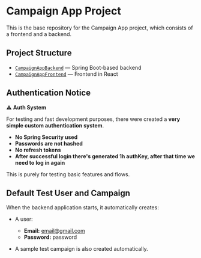 # Campaign App Project

This is the base repository for the Campaign App project, which consists of a frontend and a backend.

## Project Structure

- [`CampaignAppBackend`](./CampaignAppBackend/README.md) — Spring Boot-based backend
- [`CampaignAppFrontend`](./CampaignAppFrontend/README.md) — Frontend in React

## Authentication Notice

⚠️ **Auth System**

For testing and fast development purposes, there were created a **very simple custom authentication system**.

- **No Spring Security used**
- **Passwords are not hashed**
- **No refresh tokens**
- **After successful login there's generated 1h authKey, after that time we need to log in again**

This is purely for testing basic features and flows.

## Default Test User and Campaign

When the backend application starts, it automatically creates:

- A user:
  - **Email:** email@gmail.com
  - **Password:** password

- A sample test campaign is also created automatically.